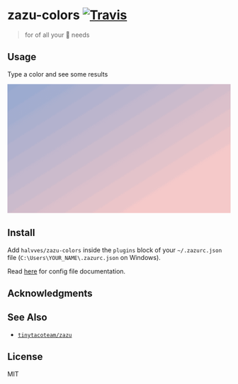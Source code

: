 # zazu-colors [![Travis](https://img.shields.io/travis/halvves/zazu-colors.svg)](https://travis-ci.org/halvves/zazu-colors)

> for of all your 🎨 needs

## Usage

Type a color and see some results

![demo](example.gif)

## Install

Add `halvves/zazu-colors` inside the `plugins` block of your `~/.zazurc.json` file (`C:\Users\YOUR_NAME\.zazurc.json` on Windows).

Read [here](http://zazuapp.org/documentation/getting-started/#configure) for config file documentation.

## Acknowledgments


## See Also

- [`tinytacoteam/zazu`](http://github.com/tinytacoteam/zazu)

## License

MIT
